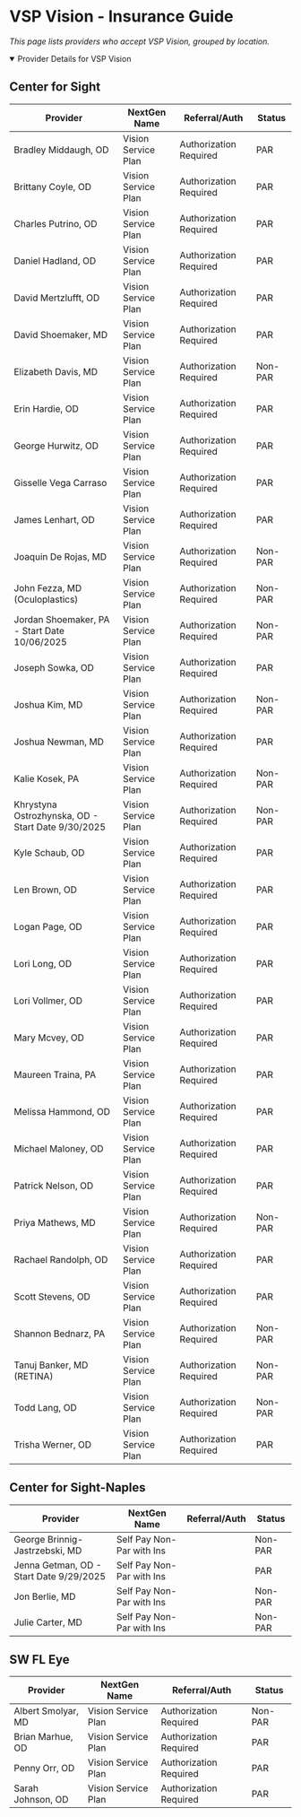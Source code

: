 # VSP Vision - Insurance Guide

*This page lists providers who accept VSP Vision, grouped by location.*

<details open><summary>Provider Details for VSP Vision</summary>

## Center for Sight

| Provider | NextGen Name | Referral/Auth | Status |
|----------|-------------|--------------|--------|
| Bradley Middaugh, OD | Vision Service Plan | Authorization Required | PAR |
| Brittany Coyle, OD | Vision Service Plan | Authorization Required | PAR |
| Charles Putrino, OD | Vision Service Plan | Authorization Required | PAR |
| Daniel Hadland, OD | Vision Service Plan | Authorization Required | PAR |
| David Mertzlufft, OD | Vision Service Plan | Authorization Required | PAR |
| David Shoemaker, MD | Vision Service Plan | Authorization Required | PAR |
| Elizabeth Davis, MD | Vision Service Plan | Authorization Required | Non-PAR |
| Erin Hardie, OD | Vision Service Plan | Authorization Required | PAR |
| George Hurwitz, OD | Vision Service Plan | Authorization Required | PAR |
| Gisselle Vega Carraso | Vision Service Plan | Authorization Required | PAR |
| James Lenhart, OD | Vision Service Plan | Authorization Required | PAR |
| Joaquin De Rojas, MD | Vision Service Plan | Authorization Required | Non-PAR |
| John Fezza, MD (Oculoplastics) | Vision Service Plan | Authorization Required | Non-PAR |
| Jordan Shoemaker, PA - Start Date 10/06/2025 | Vision Service Plan | Authorization Required | Non-PAR |
| Joseph Sowka, OD | Vision Service Plan | Authorization Required | PAR |
| Joshua Kim, MD | Vision Service Plan | Authorization Required | Non-PAR |
| Joshua Newman, MD | Vision Service Plan | Authorization Required | PAR |
| Kalie Kosek, PA | Vision Service Plan | Authorization Required | Non-PAR |
| Khrystyna Ostrozhynska, OD - Start Date 9/30/2025 | Vision Service Plan | Authorization Required | Non-PAR |
| Kyle Schaub, OD | Vision Service Plan | Authorization Required | PAR |
| Len Brown, OD | Vision Service Plan | Authorization Required | PAR |
| Logan Page, OD | Vision Service Plan | Authorization Required | PAR |
| Lori Long, OD | Vision Service Plan | Authorization Required | PAR |
| Lori Vollmer, OD | Vision Service Plan | Authorization Required | PAR |
| Mary Mcvey, OD | Vision Service Plan | Authorization Required | PAR |
| Maureen Traina, PA | Vision Service Plan | Authorization Required | PAR |
| Melissa Hammond, OD | Vision Service Plan | Authorization Required | PAR |
| Michael Maloney, OD | Vision Service Plan | Authorization Required | PAR |
| Patrick Nelson, OD | Vision Service Plan | Authorization Required | PAR |
| Priya Mathews, MD | Vision Service Plan | Authorization Required | Non-PAR |
| Rachael Randolph, OD | Vision Service Plan | Authorization Required | PAR |
| Scott Stevens, OD | Vision Service Plan | Authorization Required | PAR |
| Shannon Bednarz, PA | Vision Service Plan | Authorization Required | Non-PAR |
| Tanuj Banker, MD (RETINA) | Vision Service Plan | Authorization Required | Non-PAR |
| Todd Lang, OD | Vision Service Plan | Authorization Required | Non-PAR |
| Trisha Werner, OD | Vision Service Plan | Authorization Required | PAR |

## Center for Sight-Naples

| Provider | NextGen Name | Referral/Auth | Status |
|----------|-------------|--------------|--------|
| George Brinnig-Jastrzebski, MD | Self Pay Non-Par with Ins |  | Non-PAR |
| Jenna Getman, OD - Start Date 9/29/2025 | Self Pay Non-Par with Ins |  | PAR |
| Jon Berlie, MD | Self Pay Non-Par with Ins |  | Non-PAR |
| Julie Carter, MD | Self Pay Non-Par with Ins |  | Non-PAR |

## SW FL Eye

| Provider | NextGen Name | Referral/Auth | Status |
|----------|-------------|--------------|--------|
| Albert Smolyar, MD | Vision Service Plan | Authorization Required | Non-PAR |
| Brian Marhue, OD | Vision Service Plan | Authorization Required | PAR |
| Penny Orr, OD | Vision Service Plan | Authorization Required | PAR |
| Sarah Johnson, OD | Vision Service Plan | Authorization Required | PAR |

</details>

